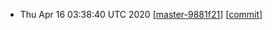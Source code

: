 * Thu Apr 16 03:38:40 UTC 2020 [[master-9881f21](https://trees-and-airlines.github.io/pokitycoon/releases/master-9881f21/)] [[commit](https://github.com/trees-and-airlines/pokitycoon/commit/9881f21096d390b6c15017e29595c22f27808990)]

